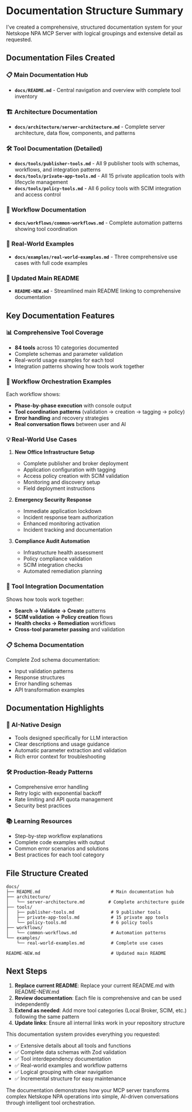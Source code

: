 # Documentation Structure Summary

I've created a comprehensive, structured documentation system for your Netskope NPA MCP Server with logical groupings and extensive detail as requested.

## Documentation Files Created

### 📋 Main Documentation Hub
- **`docs/README.md`** - Central navigation and overview with complete tool inventory

### 🏗️ Architecture Documentation
- **`docs/architecture/server-architecture.md`** - Complete server architecture, data flow, components, and patterns

### 🛠️ Tool Documentation (Detailed)
- **`docs/tools/publisher-tools.md`** - All 9 publisher tools with schemas, workflows, and integration patterns
- **`docs/tools/private-app-tools.md`** - All 15 private application tools with lifecycle management
- **`docs/tools/policy-tools.md`** - All 6 policy tools with SCIM integration and access control

### 🔄 Workflow Documentation
- **`docs/workflows/common-workflows.md`** - Complete automation patterns showing tool coordination

### 💼 Real-World Examples
- **`docs/examples/real-world-examples.md`** - Three comprehensive use cases with full code examples

### 📖 Updated Main README
- **`README-NEW.md`** - Streamlined main README linking to comprehensive documentation

## Key Documentation Features

### 📊 Comprehensive Tool Coverage
- **84 tools** across 10 categories documented
- Complete schemas and parameter validation
- Real-world usage examples for each tool
- Integration patterns showing how tools work together

### 🔄 Workflow Orchestration Examples
Each workflow shows:
- **Phase-by-phase execution** with console output
- **Tool coordination patterns** (validation → creation → tagging → policy)
- **Error handling** and recovery strategies
- **Real conversation flows** between user and AI

### 💡 Real-World Use Cases

1. **New Office Infrastructure Setup**
   - Complete publisher and broker deployment
   - Application configuration with tagging
   - Access policy creation with SCIM validation
   - Monitoring and discovery setup
   - Field deployment instructions

2. **Emergency Security Response**
   - Immediate application lockdown
   - Incident response team authorization
   - Enhanced monitoring activation
   - Incident tracking and documentation

3. **Compliance Audit Automation**
   - Infrastructure health assessment
   - Policy compliance validation
   - SCIM integration checks
   - Automated remediation planning

### 🔗 Tool Integration Documentation

Shows how tools work together:
- **Search → Validate → Create** patterns
- **SCIM validation → Policy creation** flows
- **Health checks → Remediation** workflows
- **Cross-tool parameter passing** and validation

### 📋 Schema Documentation

Complete Zod schema documentation:
- Input validation patterns
- Response structures
- Error handling schemas
- API transformation examples

## Documentation Highlights

### 🎯 AI-Native Design
- Tools designed specifically for LLM interaction
- Clear descriptions and usage guidance
- Automatic parameter extraction and validation
- Rich error context for troubleshooting

### 🛠️ Production-Ready Patterns
- Comprehensive error handling
- Retry logic with exponential backoff
- Rate limiting and API quota management
- Security best practices

### 📚 Learning Resources
- Step-by-step workflow explanations
- Complete code examples with output
- Common error scenarios and solutions
- Best practices for each tool category

## File Structure Created

```
docs/
├── README.md                           # Main documentation hub
├── architecture/
│   └── server-architecture.md         # Complete architecture guide
├── tools/
│   ├── publisher-tools.md              # 9 publisher tools
│   ├── private-app-tools.md            # 15 private app tools  
│   └── policy-tools.md                 # 6 policy tools
├── workflows/
│   └── common-workflows.md             # Automation patterns
└── examples/
    └── real-world-examples.md          # Complete use cases

README-NEW.md                           # Updated main README
```

## Next Steps

1. **Replace current README**: Replace your current README.md with README-NEW.md
2. **Review documentation**: Each file is comprehensive and can be used independently
3. **Extend as needed**: Add more tool categories (Local Broker, SCIM, etc.) following the same pattern
4. **Update links**: Ensure all internal links work in your repository structure

This documentation system provides everything you requested:
- ✅ Extensive details about all tools and functions
- ✅ Complete data schemas with Zod validation
- ✅ Tool interdependency documentation
- ✅ Real-world examples and workflow patterns
- ✅ Logical grouping with clear navigation
- ✅ Incremental structure for easy maintenance

The documentation demonstrates how your MCP server transforms complex Netskope NPA operations into simple, AI-driven conversations through intelligent tool orchestration.
